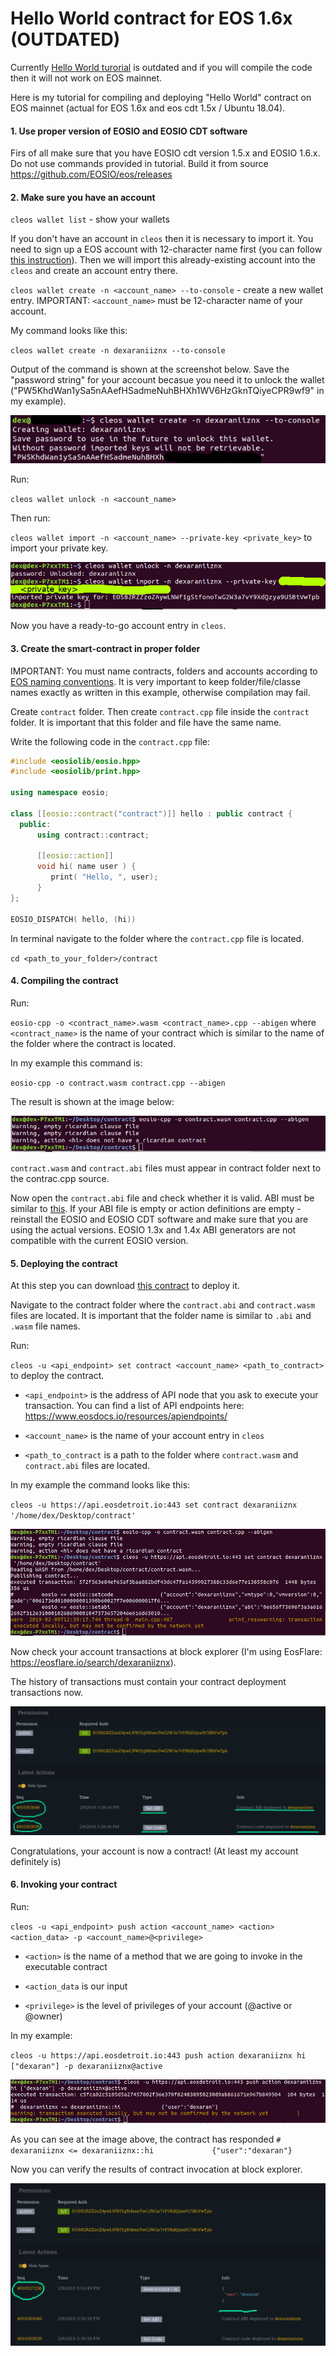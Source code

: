 # Hello World contract for EOS 1.6x (OUTDATED)

Currently [Hello World turorial](https://developers.eos.io/eosio-home/v2.3.0/docs/your-first-contract) is outdated and if you will compile the code then it will not work on EOS mainnet.

Here is my tutorial for compiling and deploying "Hello World" contract on EOS mainnet (actual for EOS 1.6x and eos cdt 1.5x / Ubuntu 18.04). 

#### 1. Use proper version of EOSIO and EOSIO CDT software

Firs of all make sure that you have EOSIO cdt version 1.5.x and EOSIO 1.6.x. Do not use commands provided in tutorial. Build it from source https://github.com/EOSIO/eos/releases

#### 2. Make sure you have an account

`cleos wallet list` - show your wallets

If you don't have an account in `cleos` then it is necessary to import it. You need to sign up a EOS account with 12-character name first (you can follow [this instruction](https://medium.com/@dexaran820/creating-and-signing-up-eos-account-sending-receiving-transactions-14157b97c6e2)). Then we will import this already-existing account into the `cleos` and create an account entry there.
  
`cleos wallet create -n <account_name> --to-console` - create a new wallet entry. IMPORTANT: `<account_name>` must be 12-character name of your account.

My command looks like this:

`cleos wallet create -n dexaraniiznx --to-console`

Output of the command is shown at the screenshot below. Save the "password string" for your account becasue you need it to unlock the wallet ("PW5KhdWan1ySa5nAAefHSadmeNuhBHXh1WV6HzGknTQiyeCPR9wf9" in my example).

![OUT1](https://github.com/Dexaran/EOS-hello-world/blob/master/images/OUT1.png)

Run:

`cleos wallet unlock -n <account_name>`

Then run:

`cleos wallet import -n <account_name> --private-key <private_key>` to import your private key.

![OUT2](https://github.com/Dexaran/EOS-hello-world/blob/master/images/OUT2.png)

Now you have a ready-to-go account entry in `cleos`.

#### 3. Create the smart-contract in proper folder

IMPORTANT: You must name contracts, folders and accounts according to [EOS naming conventions](https://developers.eos.io/eosio-cpp/v1.3.2/docs/naming-conventions). It is very important to keep folder/file/classe names exactly as written in this example, otherwise compilation may fail.

Create `contract` folder. Then create `contract.cpp` file inside the `contract` folder. It is important that this folder and file have the same name.

Write the following code in the `contract.cpp` file:
```cpp
#include <eosiolib/eosio.hpp>
#include <eosiolib/print.hpp>

using namespace eosio;

class [[eosio::contract("contract")]] hello : public contract {
  public:
      using contract::contract;

      [[eosio::action]]
      void hi( name user ) {
         print( "Hello, ", user);
      }
};

EOSIO_DISPATCH( hello, (hi))
```

In terminal navigate to the folder where the `contract.cpp` file is located.

`cd <path_to_your_folder>/contract`

#### 4. Compiling the contract

Run:

`eosio-cpp -o <contract_name>.wasm <contract_name>.cpp --abigen` where `<contract_name>` is the name of your contract which is similar to the name of the folder where the contract is located.

In my example this command is:

`eosio-cpp -o contract.wasm contract.cpp --abigen`

The result is shown at the image below:

![OUT3](https://github.com/Dexaran/EOS-hello-world/blob/master/images/OUT3.png)

`contract.wasm` and `contract.abi` files must appear in contract folder next to the contrac.cpp source.

Now open the `contract.abi` file and check whether it is valid. ABI must be similar to [this](https://github.com/Dexaran/EOS-hello-world/blob/master/contract/contract.abi). If your ABI file is empty or action definitions are empty - reinstall the EOSIO and EOSIO CDT software and make sure that you are using the actual versions. EOSIO 1.3x and 1.4x ABI generators are not compatible with the current EOSIO version.

#### 5. Deploying the contract

At this step you can download [this contract](https://github.com/Dexaran/EOS-hello-world/tree/master/contract) to deploy it.

Navigate to the contract folder where the `contract.abi` and `contract.wasm` files are located. It is important that the folder name is similar to `.abi` and `.wasm` file names.

Run:

`cleos -u <api_endpoint> set contract <account_name> <path_to_contract>` to deploy the contract.

- `<api_endpoint>` is the address of API node that you ask to execute your transaction. You can find a list of API endpoints here: https://www.eosdocs.io/resources/apiendpoints/

- `<account_name>` is the name of your account entry in `cleos` 

- `<path_to_contract` is a path to the folder where `contract.wasm` and `contract.abi` files are located.

In my example the command looks like this:

`cleos -u https://api.eosdetroit.io:443 set contract dexaraniiznx '/home/dex/Desktop/contract'`


![OUT4](https://github.com/Dexaran/EOS-hello-world/blob/master/images/OUT4.png)

Now check your account transactions at block explorer (I'm using EosFlare: https://eosflare.io/search/dexaraniiznx).

The history of transactions must contain your contract deployment transactions now.


![OUT5](https://github.com/Dexaran/EOS-hello-world/blob/master/images/OUT5.png)

Congratulations, your account is now a contract! (At least my account definitely is)

#### 6. Invoking your contract

Run:

`cleos -u <api_endpoint> push action <account_name> <action> <action_data> -p <account_name>@<privilege>`

- `<action>` is the name of a method that we are going to invoke in the executable contract

- `<action_data` is our input

- `<privilege>` is the level of privileges of your account (@active or @owner)

In my example:

`cleos -u https://api.eosdetroit.io:443 push action dexaraniiznx hi ["dexaran"] -p dexaraniiznx@active`


![OUT6](https://github.com/Dexaran/EOS-hello-world/blob/master/images/OUT6.png)


As you can see at the image above, the contract has responded `#  dexaraniiznx <= dexaraniiznx::hi             {"user":"dexaran"}` 

Now you can verify the results of contract invocation at block explorer.


![OUT7](https://github.com/Dexaran/EOS-hello-world/blob/master/images/OUT7.png)

